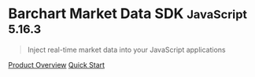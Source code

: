 # Barchart Market Data SDK <small>JavaScript 5.16.3</small>

> Inject real-time market data into your JavaScript applications

[Product Overview](/content/product_overview)
[Quick Start](/content/quick_start)
